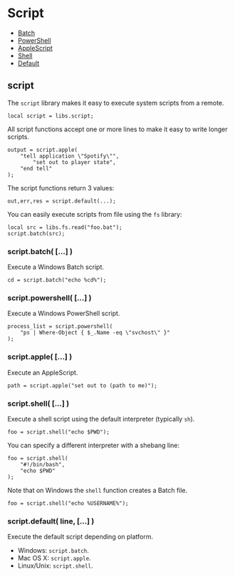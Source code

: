 ﻿
# Script
* [Batch](#script_batch)
* [PowerShell](#script_powershell)
* [AppleScript](#script_apple)
* [Shell](#script_shell)
* [Default](#script_default)
	


## script
The ``script`` library makes it easy to execute system scripts from a remote.

	local script = libs.script;

All script functions accept one or more lines to make it easy to write longer scripts.

	output = script.apple(
		"tell application \"Spotify\"",
			"set out to player state",
		"end tell"
	);

The script functions return 3 values:

	out,err,res = script.default(...);

You can easily execute scripts from file using the ``fs`` library:

	local src = libs.fs.read("foo.bat");
	script.batch(src);


### script.batch( [...] )
Execute a Windows Batch script.

	cd = script.batch("echo %cd%");


### script.powershell( [...] )
Execute a Windows PowerShell script.

	process_list = script.powershell(
		"ps | Where-Object { $_.Name -eq \"svchost\" }"
	);


### script.apple( [...] )
Execute an AppleScript.

	path = script.apple("set out to (path to me)");



### script.shell( [...] )
Execute a shell script using the default interpreter (typically ``sh``).
 
	foo = script.shell("echo $PWD");

You can specify a different interpreter with a shebang line:

	foo = script.shell(
		"#!/bin/bash",
		"echo $PWD"
	);

Note that on Windows the ``shell`` function creates a Batch file.

	foo = script.shell("echo %USERNAME%");



### script.default( line, [...] )
Execute the default script depending on platform.

* Windows: ``script.batch``.
* Mac OS X: ``script.apple``.
* Linux/Unix: ``script.shell``.


